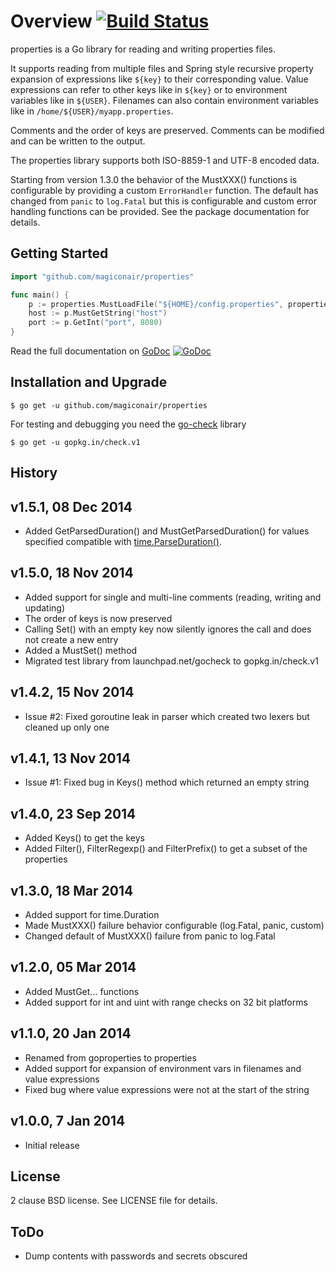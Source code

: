 Overview [![Build Status](https://travis-ci.org/magiconair/properties.png?branch=master)](https://travis-ci.org/magiconair/properties)
========

properties is a Go library for reading and writing properties files.

It supports reading from multiple files and Spring style recursive property
expansion of expressions like `${key}` to their corresponding value.
Value expressions can refer to other keys like in `${key}` or to
environment variables like in `${USER}`.
Filenames can also contain environment variables like in
`/home/${USER}/myapp.properties`.

Comments and the order of keys are preserved. Comments can be modified
and can be written to the output.

The properties library supports both ISO-8859-1 and UTF-8 encoded data.

Starting from version 1.3.0 the behavior of the MustXXX() functions is
configurable by providing a custom `ErrorHandler` function. The default has
changed from `panic` to `log.Fatal` but this is configurable and custom
error handling functions can be provided. See the package documentation for
details.

Getting Started
---------------

```go
import "github.com/magiconair/properties"

func main() {
	p := properties.MustLoadFile("${HOME}/config.properties", properties.UTF8)
	host := p.MustGetString("host")
	port := p.GetInt("port", 8080)
}

```

Read the full documentation on [GoDoc](https://godoc.org/github.com/magiconair/properties)   [![GoDoc](https://godoc.org/github.com/magiconair/properties?status.png)](https://godoc.org/github.com/magiconair/properties)

Installation and Upgrade
------------------------

```
$ go get -u github.com/magiconair/properties
```

For testing and debugging you need the [go-check](https://github.com/go-check/check) library

```
$ go get -u gopkg.in/check.v1
```

History
-------

v1.5.1, 08 Dec 2014
-------------------
 * Added GetParsedDuration() and MustGetParsedDuration() for values specified compatible with
   [time.ParseDuration()](http://golang.org/pkg/time/#ParseDuration).

v1.5.0, 18 Nov 2014
-------------------
 * Added support for single and multi-line comments (reading, writing and updating)
 * The order of keys is now preserved
 * Calling Set() with an empty key now silently ignores the call and does not create a new entry
 * Added a MustSet() method
 * Migrated test library from launchpad.net/gocheck to gopkg.in/check.v1

v1.4.2, 15 Nov 2014
-------------------
 * Issue #2: Fixed goroutine leak in parser which created two lexers but cleaned up only one

v1.4.1, 13 Nov 2014
-------------------
 * Issue #1: Fixed bug in Keys() method which returned an empty string

v1.4.0, 23 Sep 2014
-------------------
 * Added Keys() to get the keys
 * Added Filter(), FilterRegexp() and FilterPrefix() to get a subset of the properties

v1.3.0, 18 Mar 2014
-------------------
* Added support for time.Duration
* Made MustXXX() failure behavior configurable (log.Fatal, panic, custom)
* Changed default of MustXXX() failure from panic to log.Fatal

v1.2.0, 05 Mar 2014
-------------------
* Added MustGet... functions
* Added support for int and uint with range checks on 32 bit platforms

v1.1.0, 20 Jan 2014
-------------------
* Renamed from goproperties to properties
* Added support for expansion of environment vars in
  filenames and value expressions
* Fixed bug where value expressions were not at the
  start of the string

v1.0.0, 7 Jan 2014
------------------
* Initial release

License
-------

2 clause BSD license. See LICENSE file for details.

ToDo
----
* Dump contents with passwords and secrets obscured
